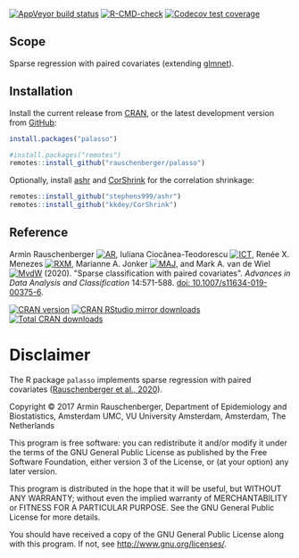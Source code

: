 
<!--
[![Travis-CI Build
Status](https://travis-ci.org/rauschenberger/palasso.svg)](https://travis-ci.org/rauschenberger/palasso)
-->

[![AppVeyor build status](https://ci.appveyor.com/api/projects/status/github/rauschenberger/palasso?svg=true)](https://ci.appveyor.com/project/rauschenberger/palasso)
[![R-CMD-check](https://github.com/rauschenberger/palasso/actions/workflows/R-CMD-check.yaml/badge.svg)](https://github.com/rauschenberger/palasso/actions/workflows/R-CMD-check.yaml)
[![Codecov test coverage](https://codecov.io/gh/rauschenberger/palasso/graph/badge.svg)](https://app.codecov.io/gh/rauschenberger/palasso)

## Scope

Sparse regression with paired covariates (extending
[glmnet](https://CRAN.R-project.org/package=glmnet)).

## Installation

Install the current release from
[CRAN](https://CRAN.R-project.org/package=palasso), or the latest
development version from
[GitHub](https://github.com/rauschenberger/palasso):

``` r
install.packages("palasso")
```

``` r
#install.packages("remotes")
remotes::install_github("rauschenberger/palasso")
```

Optionally, install [ashr](https://github.com/stephens999/ashr) and
[CorShrink](https://github.com/kkdey/CorShrink) for the correlation
shrinkage:

``` r
remotes::install_github("stephens999/ashr")
remotes::install_github("kkdey/CorShrink")
```

## Reference

Armin Rauschenberger
[![AR](https://info.orcid.org/wp-content/uploads/2019/11/orcid_16x16.png)](https://orcid.org/0000-0001-6498-4801),
Iuliana Ciocănea-Teodorescu
[![ICT](https://info.orcid.org/wp-content/uploads/2019/11/orcid_16x16.png)](https://orcid.org/0000-0003-2489-9025),
Renée X. Menezes
[![RXM](https://info.orcid.org/wp-content/uploads/2019/11/orcid_16x16.png)](https://orcid.org/0000-0002-1378-2721),
Marianne A. Jonker
[![MAJ](https://info.orcid.org/wp-content/uploads/2019/11/orcid_16x16.png)](https://orcid.org/0000-0003-0134-8482),
and Mark A. van de Wiel
[![MvdW](https://info.orcid.org/wp-content/uploads/2019/11/orcid_16x16.png)](https://orcid.org/0000-0003-4780-8472)
(2020). "Sparse classification with paired covariates".
*Advances in Data Analysis and Classification* 14:571-588.
[doi: 10.1007/s11634-019-00375-6](https://doi.org/10.1007/s11634-019-00375-6).

[![CRAN
version](https://www.r-pkg.org/badges/version/palasso)](https://CRAN.R-project.org/package=palasso)
[![CRAN RStudio mirror
downloads](https://cranlogs.r-pkg.org/badges/palasso)](https://CRAN.R-project.org/package=palasso)
[![Total CRAN
downloads](https://cranlogs.r-pkg.org/badges/grand-total/palasso)](https://CRAN.R-project.org/package=palasso)

# Disclaimer

The R package `palasso` implements sparse regression with paired covariates ([Rauschenberger et al., 2020](https://doi.org/10.1007/s11634-019-00375-6)).

Copyright &copy; 2017 Armin Rauschenberger, Department of Epidemiology and Biostatistics, Amsterdam UMC, VU University Amsterdam, Amsterdam, The Netherlands

This program is free software: you can redistribute it and/or modify it under the terms of the GNU General Public License as published by the Free Software Foundation, either version 3 of the License, or (at your option) any later version.

This program is distributed in the hope that it will be useful, but WITHOUT ANY WARRANTY; without even the implied warranty of MERCHANTABILITY or FITNESS FOR A PARTICULAR PURPOSE. See the GNU General Public License for more details.

You should have received a copy of the GNU General Public License along with this program. If not, see http://www.gnu.org/licenses/.
